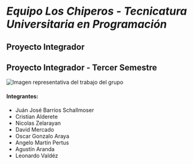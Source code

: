 # *Equipo Los Chiperos - Tecnicatura Universitaria en Programación*
## Proyecto Integrador
## Proyecto Integrador - Tercer Semestre  

![Imagen representativa del trabajo del grupo](C:\Users\gonxa\OneDrive\Imágenes\DB47_Mitek-1068x668.jpg)


#### **Integrantes**:

- Juán José Barrios Schallmoser
- Cristian Alderete
- Nicolas Zelarayan
- David Mercado
- Oscar Gonzalo Araya
- Angelo Martín Pertus
- Agustín Aranda
- Leonardo Valdéz